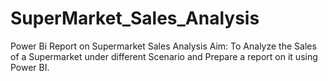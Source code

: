 # SuperMarket_Sales_Analysis
Power Bi Report on Supermarket Sales Analysis
Aim: To Analyze the Sales of a Supermarket under different Scenario and Prepare a report on it using Power BI.
